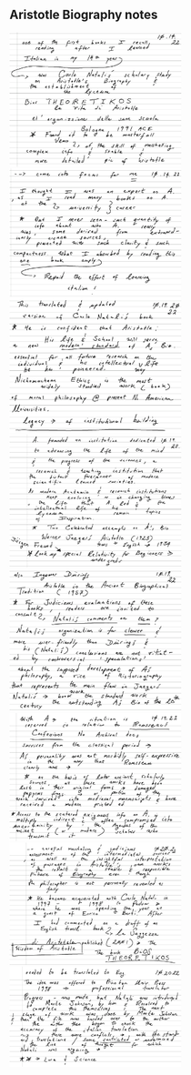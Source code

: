 ## Aristotle Biography notes

<a>
  <img src="https://github.com/stan-alam/philosophy/blob/develop/Greek/Biography/Aristotle/images/01/aristotle-bio01%20-%20page%201.png" width="60%" height="60%">
</a>

<a>
  <img src="https://github.com/stan-alam/philosophy/blob/develop/Greek/Biography/Aristotle/images/01/aristotle-bio01%20-%20page%202.png" width="60%" height="60%">
</a>

<a>
  <img src="https://github.com/stan-alam/philosophy/blob/develop/Greek/Biography/Aristotle/images/01/aristotle-bio01%20-%20page%203.png" width="60%" height="60%">
</a>

<a>
  <img src="https://github.com/stan-alam/philosophy/blob/develop/Greek/Biography/Aristotle/images/01/aristotle-bio01%20-%20page%204.png" width="60%" height="60%">
</a>

<a>
  <img src="https://github.com/stan-alam/philosophy/blob/develop/Greek/Biography/Aristotle/images/01/aristotle-bio01%20-%20page%205.png" width="60%" height="60%">
</a>

<a>
  <img src="https://github.com/stan-alam/philosophy/blob/develop/Greek/Biography/Aristotle/images/01/aristotle-bio01%20-%20page%206.png" width="60%" height="60%">
</a>

<a>
  <img src="https://github.com/stan-alam/philosophy/blob/develop/Greek/Biography/Aristotle/images/01/aristotle-bio01%20-%20page%207.png" width="60%" height="60%">
</a>

<a>
  <img src="https://github.com/stan-alam/philosophy/blob/develop/Greek/Biography/Aristotle/images/01/aristotle-bio01%20-%20page%208.png" width="60%" height="60%">
</a>
